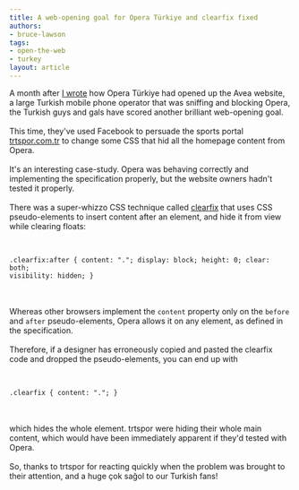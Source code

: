 ```yaml
---
title: A web-opening goal for Opera Türkiye and clearfix fixed
authors:
- bruce-lawson
tags:
- open-the-web
- turkey
layout: article
---
```

A month after <a href="/ODIN/blog/2012/03/27/operas-turkish-fans-opening-the-web" target="_blank">I wrote</a> how Opera Türkiye had opened up the Avea website, a large Turkish mobile phone operator that was sniffing and blocking Opera, the Turkish guys and gals have scored another brilliant web-opening goal.<br/><br/>This time, they&#39;ve used Facebook to persuade the sports portal <a href="http://www.trtspor.com.tr/" target="_blank">trtspor.com.tr</a> to change some CSS that hid all the homepage content from Opera. <br/><br/>It&#39;s an interesting case-study. Opera was behaving correctly and implementing the specification properly, but the website owners hadn&#39;t tested it properly.<br/><br/>There was a super-whizzo CSS technique called <a href="http://www.positioniseverything.net/easyclearing.html">clearfix</a> that uses CSS pseudo-elements to insert content after an element, and hide it from view while clearing floats:<br/><br/><pre><code>
.clearfix:after {
    content: &quot;.&quot;;
    display: block;
    height: 0;
    clear: both;
    visibility: hidden;
}</code></pre><br/><br/>Whereas other browsers implement the <code>content</code> property only on the <code>before</code> and <code>after</code> pseudo-elements, Opera allows it on any element, as defined in the specification.<br/><br/>Therefore, if a designer has erroneously copied and pasted the clearfix code and dropped the pseudo-elements, you can end up with <br/><br/><pre><code>
.clearfix  {
    content: &quot;.&quot;;
}</code></pre><br/><br/>which hides the whole element. trtspor were hiding their whole main content, which would have been immediately apparent if they&#39;d tested with Opera. <br/><br/>So, thanks to trtspor for reacting quickly when the problem was brought to their attention, and a huge <span lang="tr" title="thank you!">çok sağol to our Turkish fans!</span>
